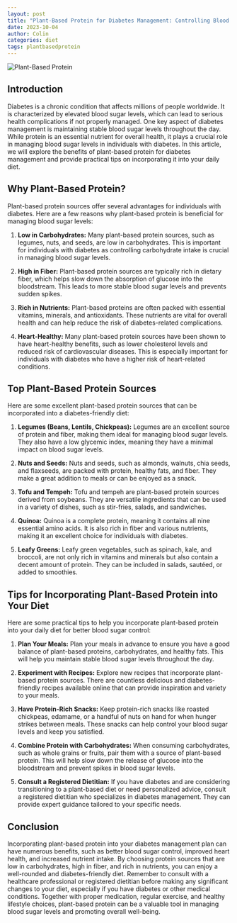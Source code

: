 ```yaml
---
layout: post
title: "Plant-Based Protein for Diabetes Management: Controlling Blood Sugar Levels"
date: 2023-10-04
author: Colin
categories: diet
tags: plantbasedprotein
---
```


![Plant-Based Protein](https://source.unsplash.com/1600x900/?plant-based-protein)

## Introduction

Diabetes is a chronic condition that affects millions of people worldwide. It is characterized by elevated blood sugar levels, which can lead to serious health complications if not properly managed. One key aspect of diabetes management is maintaining stable blood sugar levels throughout the day. While protein is an essential nutrient for overall health, it plays a crucial role in managing blood sugar levels in individuals with diabetes. In this article, we will explore the benefits of plant-based protein for diabetes management and provide practical tips on incorporating it into your daily diet.

## Why Plant-Based Protein?

Plant-based protein sources offer several advantages for individuals with diabetes. Here are a few reasons why plant-based protein is beneficial for managing blood sugar levels:

1. **Low in Carbohydrates:** Many plant-based protein sources, such as legumes, nuts, and seeds, are low in carbohydrates. This is important for individuals with diabetes as controlling carbohydrate intake is crucial in managing blood sugar levels.

2. **High in Fiber:** Plant-based protein sources are typically rich in dietary fiber, which helps slow down the absorption of glucose into the bloodstream. This leads to more stable blood sugar levels and prevents sudden spikes.

3. **Rich in Nutrients:** Plant-based proteins are often packed with essential vitamins, minerals, and antioxidants. These nutrients are vital for overall health and can help reduce the risk of diabetes-related complications.

4. **Heart-Healthy:** Many plant-based protein sources have been shown to have heart-healthy benefits, such as lower cholesterol levels and reduced risk of cardiovascular diseases. This is especially important for individuals with diabetes who have a higher risk of heart-related conditions.

## Top Plant-Based Protein Sources

Here are some excellent plant-based protein sources that can be incorporated into a diabetes-friendly diet:

1. **Legumes (Beans, Lentils, Chickpeas):** Legumes are an excellent source of protein and fiber, making them ideal for managing blood sugar levels. They also have a low glycemic index, meaning they have a minimal impact on blood sugar levels.

2. **Nuts and Seeds:** Nuts and seeds, such as almonds, walnuts, chia seeds, and flaxseeds, are packed with protein, healthy fats, and fiber. They make a great addition to meals or can be enjoyed as a snack.

3. **Tofu and Tempeh:** Tofu and tempeh are plant-based protein sources derived from soybeans. They are versatile ingredients that can be used in a variety of dishes, such as stir-fries, salads, and sandwiches.

4. **Quinoa:** Quinoa is a complete protein, meaning it contains all nine essential amino acids. It is also rich in fiber and various nutrients, making it an excellent choice for individuals with diabetes.

5. **Leafy Greens:** Leafy green vegetables, such as spinach, kale, and broccoli, are not only rich in vitamins and minerals but also contain a decent amount of protein. They can be included in salads, sautéed, or added to smoothies.

## Tips for Incorporating Plant-Based Protein into Your Diet

Here are some practical tips to help you incorporate plant-based protein into your daily diet for better blood sugar control:

1. **Plan Your Meals:** Plan your meals in advance to ensure you have a good balance of plant-based proteins, carbohydrates, and healthy fats. This will help you maintain stable blood sugar levels throughout the day.

2. **Experiment with Recipes:** Explore new recipes that incorporate plant-based protein sources. There are countless delicious and diabetes-friendly recipes available online that can provide inspiration and variety to your meals.

3. **Have Protein-Rich Snacks:** Keep protein-rich snacks like roasted chickpeas, edamame, or a handful of nuts on hand for when hunger strikes between meals. These snacks can help control your blood sugar levels and keep you satisfied.

4. **Combine Protein with Carbohydrates:** When consuming carbohydrates, such as whole grains or fruits, pair them with a source of plant-based protein. This will help slow down the release of glucose into the bloodstream and prevent spikes in blood sugar levels.

5. **Consult a Registered Dietitian:** If you have diabetes and are considering transitioning to a plant-based diet or need personalized advice, consult a registered dietitian who specializes in diabetes management. They can provide expert guidance tailored to your specific needs.

## Conclusion

Incorporating plant-based protein into your diabetes management plan can have numerous benefits, such as better blood sugar control, improved heart health, and increased nutrient intake. By choosing protein sources that are low in carbohydrates, high in fiber, and rich in nutrients, you can enjoy a well-rounded and diabetes-friendly diet. Remember to consult with a healthcare professional or registered dietitian before making any significant changes to your diet, especially if you have diabetes or other medical conditions. Together with proper medication, regular exercise, and healthy lifestyle choices, plant-based protein can be a valuable tool in managing blood sugar levels and promoting overall well-being.